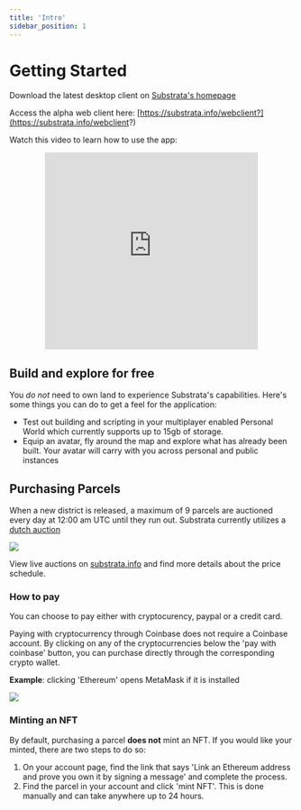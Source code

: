 ```yaml
---
title: 'Intro'
sidebar_position: 1
---
```


# Getting Started

Download the latest desktop client on [Substrata's homepage](https://substrata.info/)

Access the alpha web client here: [https://substrata.info/webclient?](https://substrata.info/webclient?)

Watch this video to learn how to use the app:

<center><iframe width="75%" height="350" src="https://www.youtube.com/embed/XG_cyByAuXQ" title="YouTube video player" frameborder="0" allow="accelerometer; autoplay; clipboard-write; encrypted-media; gyroscope; picture-in-picture" allowfullscreen></iframe></center>

## Build and explore for free

You *do not* need to own land to experience Substrata's capabilities. Here's some things you can do to get a feel for the application: 
- Test out building and scripting in your multiplayer enabled Personal World which currently supports up to 15gb of storage.
- Equip an avatar, fly around the map and explore what has already been built. Your avatar will carry with you across personal and public instances

## Purchasing Parcels

When a new district is released, a maximum of 9 parcels are auctioned every day at 12:00 am UTC until they run out. Substrata currently utilizes a [dutch auction](https://www.investopedia.com/terms/d/dutchauction.asp#:~:text=A%20Dutch%20auction%20is%20a,terms%20of%20quantity%20and%20price.)

![](https://i.imgur.com/LYVw0CZ.jpg)

View live auctions on [substrata.info](https://substrata.info/parcel_auction_list) and find more details about the price schedule.

### How to pay 

You can choose to pay either with cryptocurency, paypal or a credit card.

Paying with cryptocurrency through Coinbase does not require a Coinbase account. By clicking on any of the cryptocurrencies below the 'pay with coinbase' button, you can purchase directly through the corresponding crypto wallet. 

**Example**: clicking 'Ethereum' opens MetaMask if it is installed

![](https://i.imgur.com/npkrbr1.png)

### Minting an NFT 

By default, purchasing a parcel **does not** mint an NFT. If you would like your minted, there are two steps to do so:
1. On your account page, find the link that says 'Link an Ethereum address and prove you own it by signing a message' and complete the process.
2. Find the parcel in your account and click 'mint NFT'. This is done manually and can take anywhere up to 24 hours.
